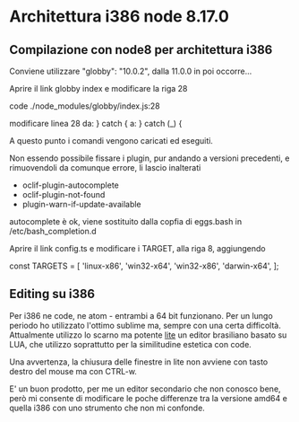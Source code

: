 # Architettura i386 node 8.17.0


## Compilazione con node8 per architettura i386

Conviene utilizzare "globby": "10.0.2", dalla 11.0.0 in poi occorre...

Aprire il link globby index e modificare la riga 28

code ./node_modules/globby/index.js:28

modificare linea 28 da:
	} catch {
a:
    } catch (_) {

A questo punto i comandi vengono caricati ed eseguiti.

Non essendo possibile fissare i plugin, pur andando a versioni precedenti,
e rimuovendoli da comunque errore, li lascio inalterati

* oclif-plugin-autocomplete
* oclif-plugin-not-found
* plugin-warn-if-update-available


autocomplete è ok, viene sostituito dalla copfia di eggs.bash in /etc/bash_completion.d

Aprire il link config.ts e modificare i TARGET, alla riga 8, aggiungendo

const TARGETS = [
    'linux-x86',
    'win32-x64',
    'win32-x86',
    'darwin-x64',
];

## Editing su i386

Per i386 ne code, ne atom - entrambi a 64 bit funzionano. Per un lungo periodo ho utilizzato l'ottimo sublime ma,
sempre con una certa difficoltà. Attualmente utilizzo lo scarno ma potente [lite](https://github.com/rxi/lite) un editor brasiliano basato su LUA,
che utilizzo soprattutto per la similitudine estetica con code.

Una avvertenza, la chiusura delle finestre in lite non avviene con tasto destro del mouse ma con CTRL-w.

E' un buon prodotto, per me un editor secondario che non conosco bene, però mi consente di modificare le poche differenze tra la versione
amd64 e quella i386 con uno strumento che non mi confonde.





